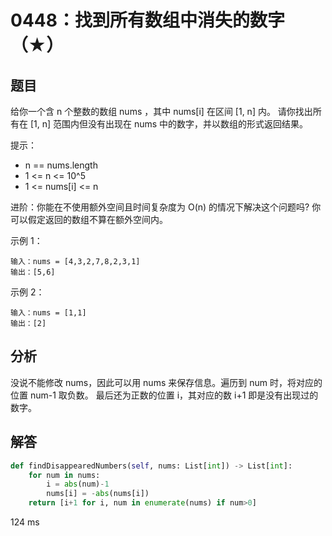 # 0448：找到所有数组中消失的数字（★）



## 题目

给你一个含 n 个整数的数组 nums ，其中 nums[i] 在区间 [1, n] 内。
请你找出所有在 [1, n] 范围内但没有出现在 nums 中的数字，并以数组的形式返回结果。

提示：
- n == nums.length
- 1 <= n <= 10^5
- 1 <= nums[i] <= n

进阶：你能在不使用额外空间且时间复杂度为 O(n) 的情况下解决这个问题吗? 
你可以假定返回的数组不算在额外空间内。

示例 1：

    输入：nums = [4,3,2,7,8,2,3,1]
    输出：[5,6]

示例 2：

    输入：nums = [1,1]
    输出：[2]

## 分析

没说不能修改 nums，因此可以用 nums 来保存信息。遍历到 num 时，将对应的位置 num-1 取负数。
最后还为正数的位置 i，其对应的数 i+1 即是没有出现过的数字。

## 解答

```python
def findDisappearedNumbers(self, nums: List[int]) -> List[int]:
	for num in nums:
		i = abs(num)-1
		nums[i] = -abs(nums[i])
	return [i+1 for i, num in enumerate(nums) if num>0]
```
124 ms


